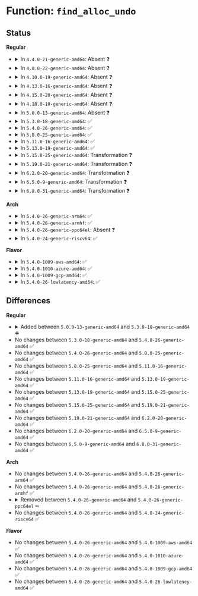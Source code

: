 # Function: <code>find_alloc_undo</code>

## Status
<b>Regular</b>
<ul>
<li>
<details>
<summary>In <code>4.4.0-21-generic-amd64</code>: Absent ❓</summary>

```json
{
  "name": "find_alloc_undo",
  "collision_type": "Unique Static",
  "inline_type": "Full",
  "funcs": [
    {
      "addr": 18446744071582155624,
      "name": "find_alloc_undo",
      "external": false,
      "loc": "ipc/sem.c:1688",
      "file": "ipc/sem.c",
      "inline": "not declared, inlined",
      "caller_inline": [
        "ipc/sem.c:SYSC_semtimedop"
      ],
      "caller_func": []
    }
  ],
  "symbols": []
}
```
</details>
</li>
<li>
<details>
<summary>In <code>4.8.0-22-generic-amd64</code>: Absent ❓</summary>

```json
{
  "name": "find_alloc_undo",
  "collision_type": "Unique Static",
  "inline_type": "Full",
  "funcs": [
    {
      "addr": 18446744071582371840,
      "name": "find_alloc_undo",
      "external": false,
      "loc": "ipc/sem.c:1686",
      "file": "ipc/sem.c",
      "inline": "not declared, inlined",
      "caller_inline": [
        "ipc/sem.c:SYSC_semtimedop"
      ],
      "caller_func": []
    }
  ],
  "symbols": []
}
```
</details>
</li>
<li>
<details>
<summary>In <code>4.10.0-19-generic-amd64</code>: Absent ❓</summary>

```json
{
  "name": "find_alloc_undo",
  "collision_type": "Unique Static",
  "inline_type": "Full",
  "funcs": [
    {
      "addr": 18446744071582463722,
      "name": "find_alloc_undo",
      "external": false,
      "loc": "ipc/sem.c:1677",
      "file": "ipc/sem.c",
      "inline": "not declared, inlined",
      "caller_inline": [
        "ipc/sem.c:SYSC_semtimedop"
      ],
      "caller_func": []
    }
  ],
  "symbols": []
}
```
</details>
</li>
<li>
<details>
<summary>In <code>4.13.0-16-generic-amd64</code>: Absent ❓</summary>

```json
{
  "name": "find_alloc_undo",
  "collision_type": "Unique Static",
  "inline_type": "Full",
  "funcs": [
    {
      "addr": 18446744071582543098,
      "name": "find_alloc_undo",
      "external": false,
      "loc": "ipc/sem.c:1690",
      "file": "ipc/sem.c",
      "inline": "not declared, inlined",
      "caller_inline": [
        "ipc/sem.c:SYSC_semtimedop"
      ],
      "caller_func": []
    }
  ],
  "symbols": []
}
```
</details>
</li>
<li>
<details>
<summary>In <code>4.15.0-20-generic-amd64</code>: Absent ❓</summary>

```json
{
  "name": "find_alloc_undo",
  "collision_type": "Unique Static",
  "inline_type": "Full",
  "funcs": [
    {
      "addr": 18446744071582692765,
      "name": "find_alloc_undo",
      "external": false,
      "loc": "ipc/sem.c:1783",
      "file": "ipc/sem.c",
      "inline": "not declared, inlined",
      "caller_inline": [
        "ipc/sem.c:do_semtimedop"
      ],
      "caller_func": []
    }
  ],
  "symbols": []
}
```
</details>
</li>
<li>
<details>
<summary>In <code>4.18.0-10-generic-amd64</code>: Absent ❓</summary>

```json
{
  "name": "find_alloc_undo",
  "collision_type": "Unique Static",
  "inline_type": "Full",
  "funcs": [
    {
      "addr": 18446744071582890971,
      "name": "find_alloc_undo",
      "external": false,
      "loc": "ipc/sem.c:1858",
      "file": "ipc/sem.c",
      "inline": "not declared, inlined",
      "caller_inline": [
        "ipc/sem.c:do_semtimedop"
      ],
      "caller_func": []
    }
  ],
  "symbols": []
}
```
</details>
</li>
<li>
<details>
<summary>In <code>5.0.0-13-generic-amd64</code>: Absent ❓</summary>

```json
{
  "name": "find_alloc_undo",
  "collision_type": "Unique Static",
  "inline_type": "Full",
  "funcs": [
    {
      "addr": 18446744071582999124,
      "name": "find_alloc_undo",
      "external": false,
      "loc": "ipc/sem.c:1865",
      "file": "ipc/sem.c",
      "inline": "not declared, inlined",
      "caller_inline": [
        "ipc/sem.c:do_semtimedop"
      ],
      "caller_func": []
    }
  ],
  "symbols": []
}
```
</details>
</li>
<li>
<details>
<summary>In <code>5.3.0-18-generic-amd64</code>: ✅</summary>

```c
struct sem_undo * find_alloc_undo(struct ipc_namespace * ns, int semid)
```

```json
{
  "name": "find_alloc_undo",
  "collision_type": "Unique Static",
  "inline_type": "No",
  "funcs": [
    {
      "addr": 18446744071583178816,
      "name": "find_alloc_undo",
      "external": false,
      "loc": "ipc/sem.c:1887",
      "file": "ipc/sem.c",
      "inline": "seen, unknown",
      "caller_inline": [],
      "caller_func": [
        "ipc/sem.c:do_semtimedop"
      ]
    }
  ],
  "symbols": [
    {
      "addr": 18446744071583178816,
      "name": "find_alloc_undo",
      "section": ".text",
      "bind": "STB_LOCAL",
      "size": 985
    }
  ]
}
```
</details>
</li>
<li>
<details>
<summary>In <code>5.4.0-26-generic-amd64</code>: ✅</summary>

```c
struct sem_undo * find_alloc_undo(struct ipc_namespace * ns, int semid)
```

```json
{
  "name": "find_alloc_undo",
  "collision_type": "Unique Static",
  "inline_type": "No",
  "funcs": [
    {
      "addr": 18446744071583284736,
      "name": "find_alloc_undo",
      "external": false,
      "loc": "ipc/sem.c:1888",
      "file": "ipc/sem.c",
      "inline": "seen, unknown",
      "caller_inline": [],
      "caller_func": [
        "ipc/sem.c:do_semtimedop"
      ]
    }
  ],
  "symbols": [
    {
      "addr": 18446744071583284736,
      "name": "find_alloc_undo",
      "section": ".text",
      "bind": "STB_LOCAL",
      "size": 985
    }
  ]
}
```
</details>
</li>
<li>
<details>
<summary>In <code>5.8.0-25-generic-amd64</code>: ✅</summary>

```c
struct sem_undo * find_alloc_undo(struct ipc_namespace * ns, int semid)
```

```json
{
  "name": "find_alloc_undo",
  "collision_type": "Unique Static",
  "inline_type": "No",
  "funcs": [
    {
      "addr": 18446744071583614256,
      "name": "find_alloc_undo",
      "external": false,
      "loc": "ipc/sem.c:1904",
      "file": "ipc/sem.c",
      "inline": "seen, unknown",
      "caller_inline": [],
      "caller_func": [
        "ipc/sem.c:do_semtimedop"
      ]
    }
  ],
  "symbols": [
    {
      "addr": 18446744071583614256,
      "name": "find_alloc_undo",
      "section": ".text",
      "bind": "STB_LOCAL",
      "size": 988
    }
  ]
}
```
</details>
</li>
<li>
<details>
<summary>In <code>5.11.0-16-generic-amd64</code>: ✅</summary>

```c
struct sem_undo * find_alloc_undo(struct ipc_namespace * ns, int semid)
```

```json
{
  "name": "find_alloc_undo",
  "collision_type": "Unique Static",
  "inline_type": "No",
  "funcs": [
    {
      "addr": 18446744071583734624,
      "name": "find_alloc_undo",
      "external": false,
      "loc": "ipc/sem.c:1903",
      "file": "ipc/sem.c",
      "inline": "seen, unknown",
      "caller_inline": [],
      "caller_func": [
        "ipc/sem.c:do_semtimedop"
      ]
    }
  ],
  "symbols": [
    {
      "addr": 18446744071583734624,
      "name": "find_alloc_undo",
      "section": ".text",
      "bind": "STB_LOCAL",
      "size": 1034
    }
  ]
}
```
</details>
</li>
<li>
<details>
<summary>In <code>5.13.0-19-generic-amd64</code>: ✅</summary>

```c
struct sem_undo * find_alloc_undo(struct ipc_namespace * ns, int semid)
```

```json
{
  "name": "find_alloc_undo",
  "collision_type": "Unique Static",
  "inline_type": "No",
  "funcs": [
    {
      "addr": 18446744071583759936,
      "name": "find_alloc_undo",
      "external": false,
      "loc": "ipc/sem.c:1905",
      "file": "ipc/sem.c",
      "inline": "seen, unknown",
      "caller_inline": [],
      "caller_func": [
        "ipc/sem.c:do_semtimedop"
      ]
    }
  ],
  "symbols": [
    {
      "addr": 18446744071583759936,
      "name": "find_alloc_undo",
      "section": ".text",
      "bind": "STB_LOCAL",
      "size": 1031
    }
  ]
}
```
</details>
</li>
<li>
<details>
<summary>In <code>5.15.0-25-generic-amd64</code>: Transformation ❓</summary>

```c
struct sem_undo * find_alloc_undo(struct ipc_namespace * ns, int semid)
```

```json
{
  "name": "find_alloc_undo",
  "collision_type": "Unique Static",
  "inline_type": "No",
  "funcs": [
    {
      "addr": 0,
      "name": "find_alloc_undo",
      "external": false,
      "loc": "ipc/sem.c:1908",
      "file": "ipc/sem.c",
      "inline": "seen, unknown",
      "caller_inline": [],
      "caller_func": [
        "ipc/sem.c:__do_semtimedop"
      ]
    }
  ],
  "symbols": [
    {
      "addr": 18446744071584123184,
      "name": "find_alloc_undo",
      "section": ".text",
      "bind": "STB_LOCAL",
      "size": 1060
    },
    {
      "addr": 18446744071592291166,
      "name": "find_alloc_undo.cold",
      "section": ".text",
      "bind": "STB_LOCAL",
      "size": 27
    }
  ]
}
```
</details>
</li>
<li>
<details>
<summary>In <code>5.19.0-21-generic-amd64</code>: Transformation ❓</summary>

```c
struct sem_undo * find_alloc_undo(struct ipc_namespace * ns, int semid)
```

```json
{
  "name": "find_alloc_undo",
  "collision_type": "Unique Static",
  "inline_type": "No",
  "funcs": [
    {
      "addr": 0,
      "name": "find_alloc_undo",
      "external": false,
      "loc": "ipc/sem.c:1906",
      "file": "ipc/sem.c",
      "inline": "seen, unknown",
      "caller_inline": [],
      "caller_func": [
        "ipc/sem.c:__do_semtimedop"
      ]
    }
  ],
  "symbols": [
    {
      "addr": 18446744071584716064,
      "name": "find_alloc_undo",
      "section": ".text",
      "bind": "STB_LOCAL",
      "size": 1047
    },
    {
      "addr": 18446744071594073194,
      "name": "find_alloc_undo.cold",
      "section": ".text",
      "bind": "STB_LOCAL",
      "size": 27
    }
  ]
}
```
</details>
</li>
<li>
<details>
<summary>In <code>6.2.0-20-generic-amd64</code>: Transformation ❓</summary>

```c
struct sem_undo * find_alloc_undo(struct ipc_namespace * ns, int semid)
```

```json
{
  "name": "find_alloc_undo",
  "collision_type": "Unique Static",
  "inline_type": "No",
  "funcs": [
    {
      "addr": 0,
      "name": "find_alloc_undo",
      "external": false,
      "loc": "ipc/sem.c:1906",
      "file": "ipc/sem.c",
      "inline": "seen, unknown",
      "caller_inline": [],
      "caller_func": [
        "ipc/sem.c:__do_semtimedop"
      ]
    }
  ],
  "symbols": [
    {
      "addr": 18446744071585408928,
      "name": "find_alloc_undo",
      "section": ".text",
      "bind": "STB_LOCAL",
      "size": 1047
    },
    {
      "addr": 18446744071596092899,
      "name": "find_alloc_undo.cold",
      "section": ".text",
      "bind": "STB_LOCAL",
      "size": 27
    }
  ]
}
```
</details>
</li>
<li>
<details>
<summary>In <code>6.5.0-9-generic-amd64</code>: Transformation ❓</summary>

```c
struct sem_undo * find_alloc_undo(struct ipc_namespace * ns, int semid)
```

```json
{
  "name": "find_alloc_undo",
  "collision_type": "Unique Static",
  "inline_type": "No",
  "funcs": [
    {
      "addr": 0,
      "name": "find_alloc_undo",
      "external": false,
      "loc": "ipc/sem.c:1906",
      "file": "ipc/sem.c",
      "inline": "seen, unknown",
      "caller_inline": [],
      "caller_func": [
        "ipc/sem.c:__do_semtimedop"
      ]
    }
  ],
  "symbols": [
    {
      "addr": 18446744071585639728,
      "name": "find_alloc_undo",
      "section": ".text",
      "bind": "STB_LOCAL",
      "size": 1041
    },
    {
      "addr": 18446744071596616247,
      "name": "find_alloc_undo.cold",
      "section": ".text",
      "bind": "STB_LOCAL",
      "size": 27
    }
  ]
}
```
</details>
</li>
<li>
<details>
<summary>In <code>6.8.0-31-generic-amd64</code>: Transformation ❓</summary>

```c
struct sem_undo * find_alloc_undo(struct ipc_namespace * ns, int semid)
```

```json
{
  "name": "find_alloc_undo",
  "collision_type": "Unique Static",
  "inline_type": "No",
  "funcs": [
    {
      "addr": 0,
      "name": "find_alloc_undo",
      "external": false,
      "loc": "ipc/sem.c:1906",
      "file": "ipc/sem.c",
      "inline": "seen, unknown",
      "caller_inline": [],
      "caller_func": [
        "ipc/sem.c:__do_semtimedop"
      ]
    }
  ],
  "symbols": [
    {
      "addr": 18446744071585886416,
      "name": "find_alloc_undo",
      "section": ".text",
      "bind": "STB_LOCAL",
      "size": 1062
    },
    {
      "addr": 18446744071597522151,
      "name": "find_alloc_undo.cold",
      "section": ".text",
      "bind": "STB_LOCAL",
      "size": 27
    }
  ]
}
```
</details>
</li>
</ul>
<b>Arch</b>
<ul>
<li>
<details>
<summary>In <code>5.4.0-26-generic-arm64</code>: ✅</summary>

```c
struct sem_undo * find_alloc_undo(struct ipc_namespace * ns, int semid)
```

```json
{
  "name": "find_alloc_undo",
  "collision_type": "Unique Static",
  "inline_type": "No",
  "funcs": [
    {
      "addr": 18446603336495021160,
      "name": "find_alloc_undo",
      "external": false,
      "loc": "ipc/sem.c:1888",
      "file": "ipc/sem.c",
      "inline": "seen, unknown",
      "caller_inline": [],
      "caller_func": [
        "ipc/sem.c:do_semtimedop"
      ]
    }
  ],
  "symbols": [
    {
      "addr": 18446603336495021160,
      "name": "find_alloc_undo",
      "section": ".text",
      "bind": "STB_LOCAL",
      "size": 972
    }
  ]
}
```
</details>
</li>
<li>
<details>
<summary>In <code>5.4.0-26-generic-armhf</code>: ✅</summary>

```c
struct sem_undo * find_alloc_undo(struct ipc_namespace * ns, int semid)
```

```json
{
  "name": "find_alloc_undo",
  "collision_type": "Unique Static",
  "inline_type": "No",
  "funcs": [
    {
      "addr": 3228428872,
      "name": "find_alloc_undo",
      "external": false,
      "loc": "ipc/sem.c:1888",
      "file": "ipc/sem.c",
      "inline": "seen, unknown",
      "caller_inline": [],
      "caller_func": [
        "ipc/sem.c:do_semtimedop"
      ]
    }
  ],
  "symbols": [
    {
      "addr": 3228428872,
      "name": "find_alloc_undo",
      "section": ".text",
      "bind": "STB_LOCAL",
      "size": 892
    }
  ]
}
```
</details>
</li>
<li>
<details>
<summary>In <code>5.4.0-26-generic-ppc64el</code>: Absent ❓</summary>

```json
{
  "name": "find_alloc_undo",
  "collision_type": "Unique Static",
  "inline_type": "Full",
  "funcs": [
    {
      "addr": 13835058055288907584,
      "name": "find_alloc_undo",
      "external": false,
      "loc": "ipc/sem.c:1888",
      "file": "ipc/sem.c",
      "inline": "not declared, inlined",
      "caller_inline": [
        "ipc/sem.c:do_semtimedop"
      ],
      "caller_func": []
    }
  ],
  "symbols": []
}
```
</details>
</li>
<li>
<details>
<summary>In <code>5.4.0-24-generic-riscv64</code>: ✅</summary>

```c
struct sem_undo * find_alloc_undo(struct ipc_namespace * ns, int semid)
```

```json
{
  "name": "find_alloc_undo",
  "collision_type": "Unique Static",
  "inline_type": "No",
  "funcs": [
    {
      "addr": 18446743936274303760,
      "name": "find_alloc_undo",
      "external": false,
      "loc": "ipc/sem.c:1888",
      "file": "ipc/sem.c",
      "inline": "seen, unknown",
      "caller_inline": [],
      "caller_func": [
        "ipc/sem.c:do_semtimedop"
      ]
    }
  ],
  "symbols": [
    {
      "addr": 18446743936274303760,
      "name": "find_alloc_undo",
      "section": ".text",
      "bind": "STB_LOCAL",
      "size": 886
    }
  ]
}
```
</details>
</li>
</ul>
<b>Flavor</b>
<ul>
<li>
<details>
<summary>In <code>5.4.0-1009-aws-amd64</code>: ✅</summary>

```c
struct sem_undo * find_alloc_undo(struct ipc_namespace * ns, int semid)
```

```json
{
  "name": "find_alloc_undo",
  "collision_type": "Unique Static",
  "inline_type": "No",
  "funcs": [
    {
      "addr": 18446744071583253472,
      "name": "find_alloc_undo",
      "external": false,
      "loc": "ipc/sem.c:1888",
      "file": "ipc/sem.c",
      "inline": "seen, unknown",
      "caller_inline": [],
      "caller_func": [
        "ipc/sem.c:do_semtimedop"
      ]
    }
  ],
  "symbols": [
    {
      "addr": 18446744071583253472,
      "name": "find_alloc_undo",
      "section": ".text",
      "bind": "STB_LOCAL",
      "size": 985
    }
  ]
}
```
</details>
</li>
<li>
<details>
<summary>In <code>5.4.0-1010-azure-amd64</code>: ✅</summary>

```c
struct sem_undo * find_alloc_undo(struct ipc_namespace * ns, int semid)
```

```json
{
  "name": "find_alloc_undo",
  "collision_type": "Unique Static",
  "inline_type": "No",
  "funcs": [
    {
      "addr": 18446744071583190624,
      "name": "find_alloc_undo",
      "external": false,
      "loc": "ipc/sem.c:1888",
      "file": "ipc/sem.c",
      "inline": "seen, unknown",
      "caller_inline": [],
      "caller_func": [
        "ipc/sem.c:do_semtimedop"
      ]
    }
  ],
  "symbols": [
    {
      "addr": 18446744071583190624,
      "name": "find_alloc_undo",
      "section": ".text",
      "bind": "STB_LOCAL",
      "size": 985
    }
  ]
}
```
</details>
</li>
<li>
<details>
<summary>In <code>5.4.0-1009-gcp-amd64</code>: ✅</summary>

```c
struct sem_undo * find_alloc_undo(struct ipc_namespace * ns, int semid)
```

```json
{
  "name": "find_alloc_undo",
  "collision_type": "Unique Static",
  "inline_type": "No",
  "funcs": [
    {
      "addr": 18446744071583237504,
      "name": "find_alloc_undo",
      "external": false,
      "loc": "ipc/sem.c:1888",
      "file": "ipc/sem.c",
      "inline": "seen, unknown",
      "caller_inline": [],
      "caller_func": [
        "ipc/sem.c:do_semtimedop"
      ]
    }
  ],
  "symbols": [
    {
      "addr": 18446744071583237504,
      "name": "find_alloc_undo",
      "section": ".text",
      "bind": "STB_LOCAL",
      "size": 985
    }
  ]
}
```
</details>
</li>
<li>
<details>
<summary>In <code>5.4.0-26-lowlatency-amd64</code>: ✅</summary>

```c
struct sem_undo * find_alloc_undo(struct ipc_namespace * ns, int semid)
```

```json
{
  "name": "find_alloc_undo",
  "collision_type": "Unique Static",
  "inline_type": "No",
  "funcs": [
    {
      "addr": 18446744071583329184,
      "name": "find_alloc_undo",
      "external": false,
      "loc": "ipc/sem.c:1888",
      "file": "ipc/sem.c",
      "inline": "seen, unknown",
      "caller_inline": [],
      "caller_func": [
        "ipc/sem.c:do_semtimedop"
      ]
    }
  ],
  "symbols": [
    {
      "addr": 18446744071583329184,
      "name": "find_alloc_undo",
      "section": ".text",
      "bind": "STB_LOCAL",
      "size": 1032
    }
  ]
}
```
</details>
</li>
</ul>

## Differences
<b>Regular</b>
<ul>
<li>
<details>
<summary>Added between <code>5.0.0-13-generic-amd64</code> and <code>5.3.0-18-generic-amd64</code> ➕</summary>

```c
struct sem_undo * find_alloc_undo(struct ipc_namespace * ns, int semid)
```
</details>
</li>
<li>
No changes between <code>5.3.0-18-generic-amd64</code> and <code>5.4.0-26-generic-amd64</code> ✅
</li>
<li>
No changes between <code>5.4.0-26-generic-amd64</code> and <code>5.8.0-25-generic-amd64</code> ✅
</li>
<li>
No changes between <code>5.8.0-25-generic-amd64</code> and <code>5.11.0-16-generic-amd64</code> ✅
</li>
<li>
No changes between <code>5.11.0-16-generic-amd64</code> and <code>5.13.0-19-generic-amd64</code> ✅
</li>
<li>
No changes between <code>5.13.0-19-generic-amd64</code> and <code>5.15.0-25-generic-amd64</code> ✅
</li>
<li>
No changes between <code>5.15.0-25-generic-amd64</code> and <code>5.19.0-21-generic-amd64</code> ✅
</li>
<li>
No changes between <code>5.19.0-21-generic-amd64</code> and <code>6.2.0-20-generic-amd64</code> ✅
</li>
<li>
No changes between <code>6.2.0-20-generic-amd64</code> and <code>6.5.0-9-generic-amd64</code> ✅
</li>
<li>
No changes between <code>6.5.0-9-generic-amd64</code> and <code>6.8.0-31-generic-amd64</code> ✅
</li>
</ul>
<b>Arch</b>
<ul>
<li>
No changes between <code>5.4.0-26-generic-amd64</code> and <code>5.4.0-26-generic-arm64</code> ✅
</li>
<li>
No changes between <code>5.4.0-26-generic-amd64</code> and <code>5.4.0-26-generic-armhf</code> ✅
</li>
<li>
<details>
<summary>Removed between <code>5.4.0-26-generic-amd64</code> and <code>5.4.0-26-generic-ppc64el</code> ➖</summary>

```c
struct sem_undo * find_alloc_undo(struct ipc_namespace * ns, int semid)
```
</details>
</li>
<li>
No changes between <code>5.4.0-26-generic-amd64</code> and <code>5.4.0-24-generic-riscv64</code> ✅
</li>
</ul>
<b>Flavor</b>
<ul>
<li>
No changes between <code>5.4.0-26-generic-amd64</code> and <code>5.4.0-1009-aws-amd64</code> ✅
</li>
<li>
No changes between <code>5.4.0-26-generic-amd64</code> and <code>5.4.0-1010-azure-amd64</code> ✅
</li>
<li>
No changes between <code>5.4.0-26-generic-amd64</code> and <code>5.4.0-1009-gcp-amd64</code> ✅
</li>
<li>
No changes between <code>5.4.0-26-generic-amd64</code> and <code>5.4.0-26-lowlatency-amd64</code> ✅
</li>
</ul>
